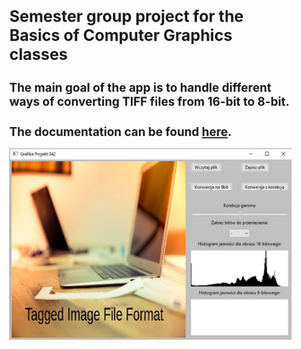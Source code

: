 # Semester group project for the Basics of Computer Graphics classes
## The main goal of the app is to handle different ways of converting TIFF files from 16-bit to 8-bit.
## The documentation can be found [here](./GrafikaProjekt/DOC/42_Dokumentacja.pdf).
![Program screenshot](screen.png)

